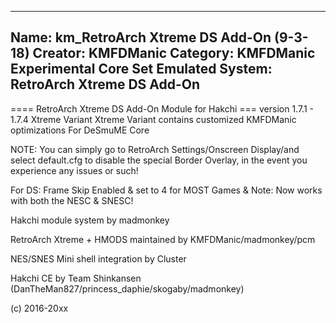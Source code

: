 -----------------------
Name: km_RetroArch Xtreme DS Add-On (9-3-18)
Creator: KMFDManic
Category: KMFDManic Experimental Core Set
Emulated System: RetroArch Xtreme DS Add-On
-----------------------
==== RetroArch Xtreme DS Add-On Module for Hakchi ===
version 1.7.1 - 1.7.4 Xtreme Variant
Xtreme Variant contains customized KMFDManic optimizations For DeSmuME Core

NOTE: You can simply go to RetroArch Settings/Onscreen Display/and select 
default.cfg to disable the special Border Overlay, in the event you 
experience any issues or such!  

For DS: 
Frame Skip Enabled & set to 4 for MOST Games &
Note: Now works with both the NESC & SNESC!

Hakchi module system by madmonkey

RetroArch Xtreme + HMODS maintained by KMFDManic/madmonkey/pcm

NES/SNES Mini shell integration by Cluster

Hakchi CE by Team Shinkansen (DanTheMan827/princess_daphie/skogaby/madmonkey)

(c) 2016-20xx

